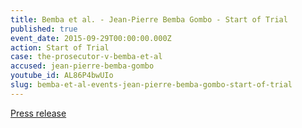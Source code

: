 ```yaml
---
title: Bemba et al. - Jean-Pierre Bemba Gombo - Start of Trial
published: true
event_date: 2015-09-29T00:00:00.000Z
action: Start of Trial
case: the-prosecutor-v-bemba-et-al
accused: jean-pierre-bemba-gombo
youtube_id: AL86P4bwUIo
slug: bemba-et-al-events-jean-pierre-bemba-gombo-start-of-trial
---
```



[Press release](https://www.icc-cpi.int/pages/item.aspx?name=PR1155)